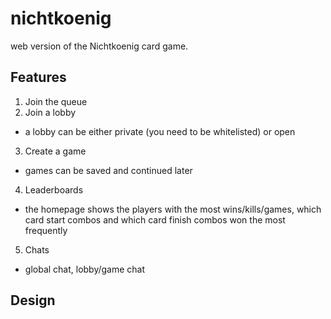 # nichtkoenig
web version of the Nichtkoenig card game.

## Features
1. Join the queue
2. Join a lobby
- a lobby can be either private (you need to be whitelisted) or open
3. Create a game
- games can be saved and continued later
4. Leaderboards
- the homepage shows the players with the most wins/kills/games, which card start combos and which card finish combos won the most frequently
5. Chats
- global chat, lobby/game chat

## Design
